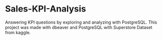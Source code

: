 # Sales-KPI-Analysis
Answering KPI questions by exploring and analyzing with PostgreSQL. 
This project was made with dbeaver and PostgreSQL with Superstore Dataset from kaggle.
